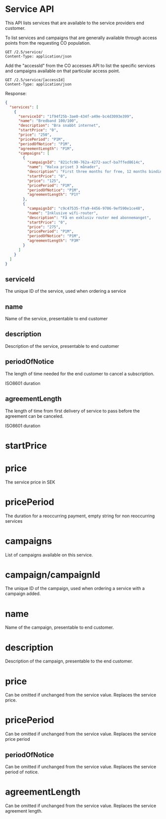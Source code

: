 # Service API

This API lists services that are available to the service providers end customer.

To list services and campaigns that are generally available through access points from the requesting CO population.

```http 
GET /2.5/service/
Content-Type: application/json
```

Add the "accessId" from the CO accesses API to list the specific services and campaigns available on that particular
access point.

```http
GET /2.5/service/[accessId]
Content-Type: application/json
```

Response:

```json
{
  "services": [
    {
      "serviceId": "1f94f25b-3ae0-434f-a49e-bc4d3093e399",
      "name": "Bredband 100/100",
      "description": "Bra snabbt internet",
      "startPrice": "0",
      "price": "250",
      "pricePeriod": "P1M",
      "periodOfNotice": "P1M",
      "agreementLength": "P1M",
      "campaigns": [
        {
          "campaignId": "821cfc90-762a-4272-aacf-ba7ffed8614c",
          "name": "Halva priset 3 månader",
          "description": "First three months for free, 12 months binding time",
          "startPrice": "0",
          "price": "125",
          "pricePeriod": "P1M",
          "periodOfNotice": "P1M",
          "agreementLength": "P1Y"
        },
        {
          "campaignId": "c9c47535-ffa9-4456-9706-9ef590e1ce48",
          "name": "Inklusive wifi-router",
          "description": "Få en exklusiv router med abonnemanget",
          "startPrice": "0",
          "price": "275",
          "pricePeriod": "P1M",
          "periodOfNotice": "P1M",
          "agreementLength": "P3M"
        }
      ]
    }
  ]
}
```

## serviceId

The unique ID of the service, used when ordering a service

## name

Name of the service, presentable to end customer

## description

Description of the service, presentable to end customer

## periodOfNotice

The length of time needed for the end customer to cancel a subscription.

ISO8601 duration

## agreementLength

The length of time from first delivery of service to pass before the agreement can be canceled.

ISO8601 duration

# startPrice


# price

The service price in SEK

# pricePeriod

The duration for a reoccurring payment, empty string for non reoccurring services

# campaigns

List of campaigns available on this service.

# campaign/campaignId

The unique ID of the campaign, used when ordering a service with a campaign added.

# name

Name of the campaign, presentable to end customer.

# description

Description of the campaign, presentable to the end customer.

# price

Can be omitted if unchanged from the service value. Replaces the service price.

# pricePeriod

Can be omitted if unchanged from the service value. Replaces the service price period

## periodOfNotice

Can be omitted if unchanged from the service value. Replaces the service period of notice.

# agreementLength

Can be omitted if unchanged from the service value. Replaces the service agreement length.